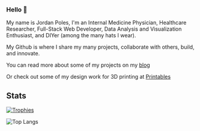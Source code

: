 ### Hello 👋

My name is Jordan Poles, I'm an Internal Medicine Physician, Healthcare Researcher, Full-Stack Web Developer, Data Analysis and Visualization Enthusiast, and DIYer (among the many hats I wear).

My Github is where I share my many projects, collaborate with others, build, and innovate. 

You can read more about some of my projects on my [blog](https://blog.jpoles1.com/)

Or check out some of my design work for 3D printing at [Printables](https://www.printables.com/@jpoles1_301817/models)

## Stats

[![Trophies](https://github-profile-trophy.vercel.app/?username=jpoles1&row=1&theme=onedark)](https://github.com/ryo-ma/github-profile-trophy)

![Top Langs](https://github-readme-stats.vercel.app/api/top-langs/?username=jpoles1&theme=dark)
